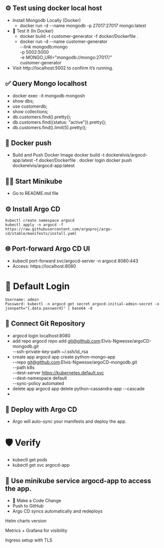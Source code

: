 
## ⚙️ Test using docker local host
- Install Mongodb Locally (Docker)
    - docker run -d --name mongodb -p 27017:27017 mongo:latest
- 🐳 Test It (In Docker)
     - docker build -t customer-generator -f docker/Dockerfile .
     - docker run -d --name customer-generator \
       --link mongodb:mongo \
       -p 5002:5000 \
       -e MONGO_URI="mongodb://mongo:27017/" \
       customer-generator
- Visit http://localhost:5002 to confirm it’s running.

## ✅ Query Mongo localhost
- docker exec -it mongodb mongosh
- show dbs;
- use customerdb;
- show collections;
- db.customers.find().pretty();
- db.customers.find({status: "active"}).pretty();
- db.customers.find().limit(5).pretty();

## 📖 Docker push
- Build and Push Docker Image
    docker build -t dockerelvis/argocd-app:latest -f docker/Dockerfile .
    docker login
    docker push dockerelvis/argocd-app:latest

## 👨‍🏫  Start Minikube
- Go to README.md file

## ⚙️  Install Argo CD
    kubectl create namespace argocd
    kubectl apply -n argocd -f https://raw.githubusercontent.com/argoproj/argo-cd/stable/manifests/install.yaml

## 🌐 Port-forward Argo CD UI
- kubectl port-forward svc/argocd-server -n argocd 8080:443
- Access: https://localhost:8080
# 🔑 Default Login
    Username: admin
    Password: kubectl -n argocd get secret argocd-initial-admin-secret -o jsonpath="{.data.password}" | base64 -d

## 🔗 Connect Git Repository
- argocd login localhost:8080
- add repo
  argocd repo add git@github.com:Elvis-Ngwesse/argoCD-mongodb.git \
  --ssh-private-key-path ~/.ssh/id_rsa
- create app
  argocd app create python-mongo-app \
  --repo git@github.com:Elvis-Ngwesse/argoCD-mongodb.git \
  --path k8s \
  --dest-server https://kubernetes.default.svc \
  --dest-namespace default \
  --sync-policy automated
- delete app
  argocd app delete python-cassandra-app --cascade
- 
## 🚀 Deploy with Argo CD
- Argo will auto-sync your manifests and deploy the app.
# 🛡️ Verify
- kubectl get pods
- kubectl get svc argocd-app

## 🔑 Use minikube service argocd-app to access the app.
- 🔄 Make a Code Change
- Push to GitHub
- Argo CD syncs automatically and redeploys




Helm charts version

Metrics + Grafana for visibility

Ingress setup with TLS
